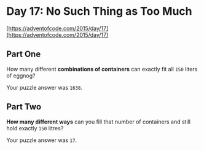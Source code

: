 # Day 17: No Such Thing as Too Much

[https://adventofcode.com/2015/day/17](https://adventofcode.com/2015/day/17)

## Part One

How many different **combinations of containers** can exactly fit all `150` liters of eggnog?

Your puzzle answer was `1638`.

## Part Two

**How many different ways** can you fill that number of containers and still hold exactly `150` litres?

Your puzzle answer was `17`.
